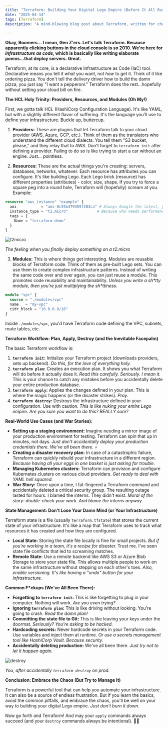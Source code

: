 ```yaml
---
title: "Terraform: Building Your Digital Lego Empire (Before It All Burns Down 🔥)"
date: "2025-04-14"
tags: [Terraform]
description: "A mind-blowing blog post about Terraform, written for chaotic Gen Z engineers. Prepare for existential dread...and also infrastructure as code."

---
```


**Okay, Boomers... I mean, Gen Z'ers. Let's talk Terraform. Because apparently clicking buttons in the cloud console is *so* 2010. We're here for *infrastructure as code*, which is basically like writing elaborate poems...that deploy servers. Great.**

Terraform, at its core, is a declarative Infrastructure as Code (IaC) tool. Declarative means you tell it *what* you want, not *how* to get it. Think of it like ordering pizza. You don't tell the delivery driver how to build the damn pizza, you just say "I want a pepperoni." Terraform does the rest...hopefully without setting your cloud bill on fire.

**The HCL Holy Trinity: Providers, Resources, and Modules (Oh My!)**

First, we gotta talk HCL (HashiCorp Configuration Language). It's like YAML, but with a slightly different flavor of suffering. It's the language you'll use to define your infrastructure. Buckle up, buttercup.

1.  **Providers:** These are plugins that let Terraform talk to your cloud provider (AWS, Azure, GCP, etc.). Think of them as the translators who understand the different cloud dialects. You tell them "S3 bucket, please," and they relay that to AWS. Don't forget to `terraform init` after defining a provider. Failing to do so is like trying to start a car without an engine. Just... pointless.

2.  **Resources:** These are the actual things you're creating: servers, databases, networks, whatever. Each resource has attributes you can configure. It's like building Lego. Each Lego brick (resource) has different properties (attributes) - color, size, shape. If you try to force a square peg into a round hole, Terraform will (hopefully) scream at you. Example:

```terraform
resource "aws_instance" "example" {
  ami           = "ami-0c55b479459f203ca" # Always Google the latest, ya dingus
  instance_type = "t2.micro"             # Because who needs performance anyway? 💀
  tags = {
    Name = "terraform-demo"
  }
}
```

   ![t2micro](https://i.imgflip.com/4w768l.jpg)

   *The feeling when you finally deploy something on a t2.micro*

3.  **Modules:** This is where things get interesting. Modules are reusable blocks of Terraform code. Think of them as pre-built Lego sets. You can use them to create complex infrastructure patterns. Instead of writing the same code over and over again, you can just reuse a module. This promotes code reusability and maintainability. *Unless you write a sh\*tty module, then you're just multiplying the sh\*ttiness.*

   ```terraform
   module "vpc" {
     source = "./modules/vpc"
     name   = "my-vpc"
     cidr_block = "10.0.0.0/16"
   }
   ```

   Inside `./modules/vpc`, you'd have Terraform code defining the VPC, subnets, route tables, etc.

**Terraform Workflow: Plan, Apply, Destroy (and the Inevitable Facepalm)**

The basic Terraform workflow is:

1.  **`terraform init`:** Initialize your Terraform project (downloads providers, sets up backend). *Do this, for the love of everything holy.*
2.  **`terraform plan`:** Creates an execution plan. It shows you what Terraform will do before it actually does it. *Read this carefully. Seriously. I mean it.* This is your chance to catch any mistakes before you accidentally delete your entire production database.
3.  **`terraform apply`:** Applies the changes defined in your plan. This is where the magic happens (or the disaster strikes). *Pray.*
4.  **`terraform destroy`:** Destroys the infrastructure defined in your configuration. Use with caution. *This is like nuking your entire Lego empire. Are you sure you want to do this? REALLY sure?*

**Real-World Use Cases (and War Stories):**

*   **Setting up a staging environment:** Imagine needing a mirror image of your production environment for testing. Terraform can spin that up in minutes, not days. *Just don't accidentally deploy your production credentials there. We've all been there. 💀*
*   **Creating a disaster recovery plan:** In case of a catastrophic failure, Terraform can quickly rebuild your infrastructure in a different region. *Because having all your eggs in one basket is just asking for trouble.*
*   **Managing Kubernetes clusters:** Terraform can provision and configure Kubernetes clusters on various cloud providers. *Get ready to deal with YAML hell squared.*
*   **War Story:** Once upon a time, I fat-fingered a Terraform command and accidentally deleted a critical security group. The resulting outage lasted for hours. I blamed the interns. They didn't exist. *Moral of the story: double-check your work. And blame the interns anyway.*

**State Management: Don't Lose Your Damn Mind (or Your Infrastructure)**

Terraform state is a file (usually `terraform.tfstate`) that stores the current state of your infrastructure. It's like a map that Terraform uses to track what resources it has created and how they are configured.

*   **Local State:** Storing the state file locally is fine for small projects. *But if you're working in a team, it's a recipe for disaster.* Trust me. I've seen state file conflicts that led to screaming matches.
*   **Remote State:** Use a remote backend like AWS S3 or Azure Blob Storage to store your state file. This allows multiple people to work on the same infrastructure without stepping on each other's toes. *Also, enable versioning. It's like having a "undo" button for your infrastructure.*

**Common F\*ckups (We've All Been There):**

*   **Forgetting to `terraform init`:** This is like forgetting to plug in your computer. Nothing will work. *Are you even trying?*
*   **Ignoring `terraform plan`:** This is like driving without looking. You're going to crash. *Read the damn plan!*
*   **Committing the state file to Git:** This is like leaving your keys under the doormat. *Seriously? You're asking to be hacked.*
*   **Hardcoding secrets:** Never hardcode secrets in your Terraform code. Use variables and inject them at runtime. *Or use a secrets management tool like HashiCorp Vault. Because security.*
*   **Accidentally deleting production:** We've all been there. *Just try not to let it happen again.*

   ![destroy](https://i.kym-cdn.com/entries/icons/original/000/036/719/crying_jordan.jpg)

   *You, after accidentally `terraform destroy` on prod.*

**Conclusion: Embrace the Chaos (But Try to Manage It)**

Terraform is a powerful tool that can help you automate your infrastructure. It can also be a source of endless frustration. But if you learn the basics, avoid the common pitfalls, and embrace the chaos, you'll be well on your way to building your digital Lego empire. *Just don't burn it down.*

Now go forth and Terraform! And may your `apply` commands always succeed (and your `destroy` commands always be intentional). 🙏💀
